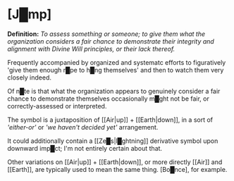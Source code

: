 # **[J█mp]**

**Definition:** *To assess something or someone; to give them what the organization considers a fair chance to demonstrate their integrity and alignment with Divine Will principles, or their lack thereof.*

Frequently accompanied by organized and systematc efforts to figuratively 'give them enough r█pe to h█ng themselves' and then to watch them very closely indeed.

Of n█te is that what the organization appears to genuinely consider a fair chance to demonstrate themselves occasionally m█ght not be fair, or correctly-assessed or interpreted.

The symbol is a juxtaposition of [[Air|up]] + [[Earth|down]], in a sort of *'either-or'* or *'we haven't decided yet'* arrangement.

It could additionally contain a [[Ze█s|l█ghtning]] derivative symbol upon downward imp█ct; I'm not entirely certain about that.

Other variations on [[Air|up]] + [[Earth|down]], or more directly [[Air]] and [[Earth]], are typically used to mean the same thing.  [Bo█nce], for example.